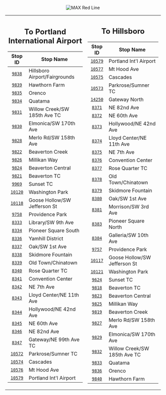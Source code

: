 <div align="center">

![MAX Red Line](https://placehold.co/820x100/C41F3E/fff?text=Route+90+%28MAX+Red+Line%29&font=montserrat)

<table>
<tr>
<td align="center" width=410>

## To Portland International Airport

| Stop ID                                                                                         | Stop Name                     |
| :---------------------------------------------------------------------------------------------: | ----------------------------- |
| [`9838`](https://www.google.com/maps/search/?api=1&query=45.5270414684259%2C-122.945808297437)  | Hillsboro Airport/Fairgrounds |
| [`9839`](https://www.google.com/maps/search/?api=1&query=45.5300119612249%2C-122.930380448947)  | Hawthorn Farm                 |
| [`9835`](https://www.google.com/maps/search/?api=1&query=45.5302571085505%2C-122.91546714289)   | Orenco                        |
| [`9834`](https://www.google.com/maps/search/?api=1&query=45.5230819209294%2C-122.888511243954)  | Quatama                       |
| [`9831`](https://www.google.com/maps/search/?api=1&query=45.5171174920948%2C-122.869873935386)  | Willow Creek/SW 185th Ave TC  |
| [`9830`](https://www.google.com/maps/search/?api=1&query=45.5097774129615%2C-122.851193099342)  | Elmonica/SW 170th Ave         |
| [`9828`](https://www.google.com/maps/search/?api=1&query=45.5050577818671%2C-122.841871858462)  | Merlo Rd/SW 158th Ave         |
| [`9822`](https://www.google.com/maps/search/?api=1&query=45.5002487633061%2C-122.832785421455)  | Beaverton Creek               |
| [`9826`](https://www.google.com/maps/search/?api=1&query=45.4951024629297%2C-122.821238158151)  | Millikan Way                  |
| [`9824`](https://www.google.com/maps/search/?api=1&query=45.4905011004336%2C-122.806766167497)  | Beaverton Central             |
| [`9821`](https://www.google.com/maps/search/?api=1&query=45.4916963655044%2C-122.801200432586)  | Beaverton TC                  |
| [`9969`](https://www.google.com/maps/search/?api=1&query=45.5100981340042%2C-122.780756760901)  | Sunset TC                     |
| [`10120`](https://www.google.com/maps/search/?api=1&query=45.5106531269153%2C-122.71633983488)  | Washington Park               |
| [`10118`](https://www.google.com/maps/search/?api=1&query=45.5179893728857%2C-122.693543601956) | Goose Hollow/SW Jefferson St  |
| [`9758`](https://www.google.com/maps/search/?api=1&query=45.5213214834868%2C-122.689886441539)  | Providence Park               |
| [`8333`](https://www.google.com/maps/search/?api=1&query=45.5191601075814%2C-122.681620407491)  | Library/SW 9th Ave            |
| [`8334`](https://www.google.com/maps/search/?api=1&query=45.5184955248011%2C-122.679145330676)  | Pioneer Square South          |
| [`8336`](https://www.google.com/maps/search/?api=1&query=45.5171526299949%2C-122.674171902776)  | Yamhill District              |
| [`8337`](https://www.google.com/maps/search/?api=1&query=45.5202804596563%2C-122.672146424037)  | Oak/SW 1st Ave                |
| [`8338`](https://www.google.com/maps/search/?api=1&query=45.5230954685995%2C-122.671256313655)  | Skidmore Fountain             |
| [`8339`](https://www.google.com/maps/search/?api=1&query=45.5251796242201%2C-122.671353185505)  | Old Town/Chinatown            |
| [`8340`](https://www.google.com/maps/search/?api=1&query=45.5300567999826%2C-122.66491664178)   | Rose Quarter TC               |
| [`8341`](https://www.google.com/maps/search/?api=1&query=45.5300519305776%2C-122.661907990664)  | Convention Center             |
| [`8342`](https://www.google.com/maps/search/?api=1&query=45.5300550506696%2C-122.657740001116)  | NE 7th Ave                    |
| [`8343`](https://www.google.com/maps/search/?api=1&query=45.5300671719759%2C-122.65363838177)   | Lloyd Center/NE 11th Ave      |
| [`8344`](https://www.google.com/maps/search/?api=1&query=45.532772097942%2C-122.620708267355)   | Hollywood/NE 42nd Ave         |
| [`8345`](https://www.google.com/maps/search/?api=1&query=45.5287635644905%2C-122.602703268868)  | NE 60th Ave                   |
| [`8346`](https://www.google.com/maps/search/?api=1&query=45.5332206411059%2C-122.577794357852)  | NE 82nd Ave                   |
| [`8347`](https://www.google.com/maps/search/?api=1&query=45.5302691055218%2C-122.563577524511)  | Gateway/NE 99th Ave TC        |
| [`10572`](https://www.google.com/maps/search/?api=1&query=45.5592007088953%2C-122.56537956819)  | Parkrose/Sumner TC            |
| [`10574`](https://www.google.com/maps/search/?api=1&query=45.5723903276343%2C-122.558289560695) | Cascades                      |
| [`10576`](https://www.google.com/maps/search/?api=1&query=45.5773587738933%2C-122.567151434765) | Mt Hood Ave                   |
| [`10579`](https://www.google.com/maps/search/?api=1&query=45.587584%2C-122.5931)                | Portland Int'l Airport        |

</td>
<td align="center" width=410>

## To Hillsboro

| Stop ID                                                                                            | Stop Name                    |
| :------------------------------------------------------------------------------------------------: | ---------------------------- |
| [`10579`](https://www.google.com/maps/search/?api=1&query=45.587584%2C-122.5931)                   | Portland Int'l Airport       |
| [`10577`](https://www.google.com/maps/search/?api=1&query=45.5768610212536%2C-122.567140829383)    | Mt Hood Ave                  |
| [`10575`](https://www.google.com/maps/search/?api=1&query=45.5720751580038%2C-122.557700297686)    | Cascades                     |
| [`10573`](https://www.google.com/maps/search/?api=1&query=45.5588291962123%2C-122.565860703069)    | Parkrose/Sumner TC           |
| [`14250`](https://www.google.com/maps/search/?api=1&query=45.53219379164804%2C-122.56374188813442) | Gateway North                |
| [`8371`](https://www.google.com/maps/search/?api=1&query=45.5334782038965%2C-122.578437295634)     | NE 82nd Ave                  |
| [`8372`](https://www.google.com/maps/search/?api=1&query=45.5284911659404%2C-122.603341898276)     | NE 60th Ave                  |
| [`8373`](https://www.google.com/maps/search/?api=1&query=45.5329565531532%2C-122.621366792078)     | Hollywood/NE 42nd Ave        |
| [`8374`](https://www.google.com/maps/search/?api=1&query=45.5301463713758%2C-122.654334508265)     | Lloyd Center/NE 11th Ave     |
| [`8375`](https://www.google.com/maps/search/?api=1&query=45.53015%2C-122.658277)                   | NE 7th Ave                   |
| [`8376`](https://www.google.com/maps/search/?api=1&query=45.530137848543%2C-122.662539549115)      | Convention Center            |
| [`8377`](https://www.google.com/maps/search/?api=1&query=45.5302353512818%2C-122.66555734012)      | Rose Quarter TC              |
| [`8378`](https://www.google.com/maps/search/?api=1&query=45.5246953346089%2C-122.671466795694)     | Old Town/Chinatown           |
| [`8379`](https://www.google.com/maps/search/?api=1&query=45.5228727583101%2C-122.671390260638)     | Skidmore Fountain            |
| [`8380`](https://www.google.com/maps/search/?api=1&query=45.5198597205757%2C-122.672522992326)     | Oak/SW 1st Ave               |
| [`8381`](https://www.google.com/maps/search/?api=1&query=45.5181811277907%2C-122.675385866199)     | Morrison/SW 3rd Ave          |
| [`8383`](https://www.google.com/maps/search/?api=1&query=45.5192530913679%2C-122.679474777158)     | Pioneer Square North         |
| [`8384`](https://www.google.com/maps/search/?api=1&query=45.5199099188694%2C-122.681918753514)     | Galleria/SW 10th Ave         |
| [`9757`](https://www.google.com/maps/search/?api=1&query=45.521832999998%2C-122.68981599998)       | Providence Park              |
| [`10117`](https://www.google.com/maps/search/?api=1&query=45.5182356297709%2C-122.694089417009)    | Goose Hollow/SW Jefferson St |
| [`10121`](https://www.google.com/maps/search/?api=1&query=45.510661324633%2C-122.717244395707)     | Washington Park              |
| [`9624`](https://www.google.com/maps/search/?api=1&query=45.5103834911766%2C-122.781299103305)     | Sunset TC                    |
| [`9818`](https://www.google.com/maps/search/?api=1&query=45.4913303686551%2C-122.801723195359)     | Beaverton TC                 |
| [`9823`](https://www.google.com/maps/search/?api=1&query=45.4904249498466%2C-122.807441381743)     | Beaverton Central            |
| [`9825`](https://www.google.com/maps/search/?api=1&query=45.4954211232751%2C-122.821805929724)     | Millikan Way                 |
| [`9819`](https://www.google.com/maps/search/?api=1&query=45.5005843177686%2C-122.833325448821)     | Beaverton Creek              |
| [`9827`](https://www.google.com/maps/search/?api=1&query=45.505398884013%2C-122.842423579432)      | Merlo Rd/SW 158th Ave        |
| [`9829`](https://www.google.com/maps/search/?api=1&query=45.5101335586911%2C-122.851732209868)     | Elmonica/SW 170th Ave        |
| [`9832`](https://www.google.com/maps/search/?api=1&query=45.517375259177%2C-122.870517927838)      | Willow Creek/SW 185th Ave TC |
| [`9833`](https://www.google.com/maps/search/?api=1&query=45.5233194229215%2C-122.889131375697)     | Quatama                      |
| [`9836`](https://www.google.com/maps/search/?api=1&query=45.5302983625332%2C-122.916198426399)     | Orenco                       |
| [`9840`](https://www.google.com/maps/search/?api=1&query=45.5299206129352%2C-122.931119810485)     | Hawthorn Farm                |

</td>
</tr>
</table>

</div>
